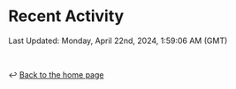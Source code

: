 # Recent Activity

<!--RECENT_ACTIVITY:start-->
<!--RECENT_ACTIVITY:end-->

<!--RECENT_ACTIVITY:last_update-->
Last Updated: Monday, April 22nd, 2024, 1:59:06 AM (GMT)
<!--RECENT_ACTIVITY:last_update_end-->

<br>

↩️ [Back to the home page](/README.md)
